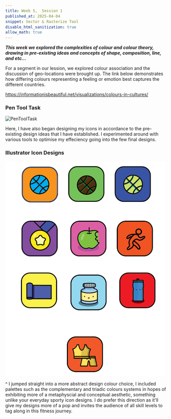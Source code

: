 ```yaml
---
title: Week 5,  Session 1
published_at: 2025-04-04
snippet: Vector & Rasterize Tool
disable_html_sanitization: true
allow_math: true
---
```


***This week we explored the complexities of colour and colour theory, drawing in pre-existing ideas and concepts of shape, composition, line, and etc...***

For a segment in our lession, we explored colour association and the discussion of geo-locations were brought up. The link below demonstrates how differing colours representing a feeling or emotion best captures the different countries. 

https://informationisbeautiful.net/visualizations/colours-in-cultures/ 

### Pen Tool Task

![PenToolTask](/w01s1/Bezio%20Tool%20Task.png) 

Here, I have also began designing my icons in accordance to the pre-existing design ideas that I have established. I experimented around with various tools to optimise my effeciency going into the few final designs. 

### Illustrator Icon Designs 

![TriDesigns](/static/w01s1/Old%20Icon%20Design.png) 

^ I jumped straight into a more abstract design colour choice, I included palettes such as the complementary and triadic colours systems in hopes of exhibiting more of a metaphyscial and conceptual aesthetic, something unlike your everyday sporty icon designs. I do prefer this direction as it'll give my designs more of a pop and invites the audience of all skill levels to tag along in this fitness journey. 



